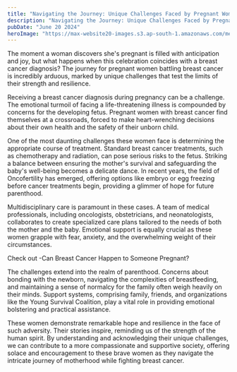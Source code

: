 ```yaml
---
title: "Navigating the Journey: Unique Challenges Faced by Pregnant Women Diagnosed with Breast Cancer"
description: "Navigating the Journey: Unique Challenges Faced by Pregnant Women Diagnosed with Breast Cancer"
pubDate: "June 20 2024"
heroImage: "https://max-website20-images.s3.ap-south-1.amazonaws.com/medium_pregnancy_breast_cancer_898b458078.jpg"
---
```

The moment a woman discovers she's pregnant is filled with anticipation and joy, but what happens when this celebration coincides with a breast cancer diagnosis? The journey for pregnant women battling breast cancer is incredibly arduous, marked by unique challenges that test the limits of their strength and resilience.

Receiving a breast cancer diagnosis during pregnancy can be a challenge. The emotional turmoil of facing a life-threatening illness is compounded by concerns for the developing fetus. Pregnant women with breast cancer find themselves at a crossroads, forced to make heart-wrenching decisions about their own health and the safety of their unborn child.

One of the most daunting challenges these women face is determining the appropriate course of treatment. Standard breast cancer treatments, such as chemotherapy and radiation, can pose serious risks to the fetus. Striking a balance between ensuring the mother's survival and safeguarding the baby's well-being becomes a delicate dance. In recent years, the field of Oncofertility has emerged, offering options like embryo or egg freezing before cancer treatments begin, providing a glimmer of hope for future parenthood.

Multidisciplinary care is paramount in these cases. A team of medical professionals, including oncologists, obstetricians, and neonatologists, collaborates to create specialized care plans tailored to the needs of both the mother and the baby. Emotional support is equally crucial as these women grapple with fear, anxiety, and the overwhelming weight of their circumstances.

Check out -Can Breast Cancer Happen to Someone Pregnant?

The challenges extend into the realm of parenthood. Concerns about bonding with the newborn, navigating the complexities of breastfeeding, and maintaining a sense of normalcy for the family often weigh heavily on their minds. Support systems, comprising family, friends, and organizations like the Young Survival Coalition, play a vital role in providing emotional bolstering and practical assistance.

These women demonstrate remarkable hope and resilience in the face of such adversity. Their stories inspire, reminding us of the strength of the human spirit. By understanding and acknowledging their unique challenges, we can contribute to a more compassionate and supportive society, offering solace and encouragement to these brave women as they navigate the intricate journey of motherhood while fighting breast cancer.